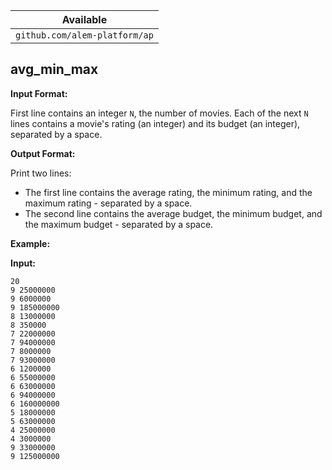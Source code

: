 | Available                     |
| ----------------------------- |
| `github.com/alem-platform/ap` |

## avg_min_max

**Input Format:**

First line contains an integer `N`, the number of movies.
Each of the next `N` lines contains a movie's rating (an integer) and its budget (an integer), separated by a space.

**Output Format:**

Print two lines:
- The first line contains the average rating, the minimum rating, and the maximum rating - separated by a space.
- The second line contains the average budget, the minimum budget, and the maximum budget - separated by a space.

**Example:**

**Input:**
```
20
9 25000000
9 6000000
9 185000000
8 13000000
8 350000
7 22000000
7 94000000
7 8000000
7 93000000
6 1200000
6 55000000
6 63000000
6 94000000
6 160000000
5 18000000
5 63000000
4 25000000
4 3000000
9 33000000
9 125000000
```
